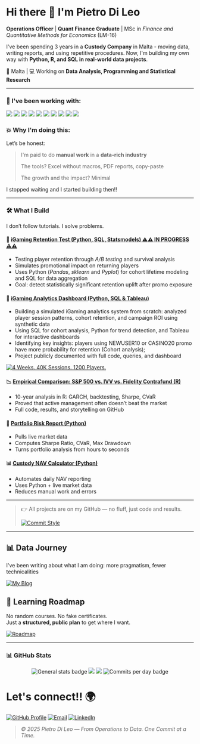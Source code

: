 # Hi there 🌟 I'm Pietro Di Leo

**Operations Officer** | **Quant Finance Graduate** | MSc in *Finance and Quantitative Methods for Economics* (LM-16)  

I've been spending 3 years in a **Custody Company** in Malta - moving data, writing reports, and using repetitive procedures.
Now, I'm building my own way with **Python, R, and SQL in real-world data projects**.

📍 Malta | 💻 Working on **Data Analysis, Programming and Statistical Research**


---


### 🔧 I've been working with:

<div align="left">

  <img src="https://img.shields.io/badge/Python-3776AB?style=for-the-badge&logo=python&logoColor=white" />
  <img src="https://img.shields.io/badge/Pandas-150458?style=for-the-badge&logo=pandas&logoColor=white" />
  
  <img src="https://img.shields.io/badge/NumPy-013243?style=for-the-badge&logo=numpy&logoColor=white" />

  <img src="https://img.shields.io/badge/R-276DC3?style=for-the-badge&logo=r&logoColor=white" />
  <img src="https://img.shields.io/badge/SQL-6AA84F?style=for-the-badge&logo=postgresql&logoColor=white" />
 
  <img src="https://img.shields.io/badge/Matplotlib-F2C811?style=for-the-badge&logo=plotly&logoColor=white" />
  <img src="https://img.shields.io/badge/Tableau-660000?style=for-the-badge&logo=plotly&logoColor=white" />
  
  <img src="https://img.shields.io/badge/Jupyter-F37626?style=for-the-badge&logo=jupyter&logoColor=white" />
  <img src="https://img.shields.io/badge/Git-F05032?style=for-the-badge&logo=git&logoColor=white" />
  <img src="https://img.shields.io/badge/Debian-A81D33?style=for-the-badge&logo=debian&logoColor=white" />

</div>

### 💥 Why I'm doing this:

Let’s be honest:  
>I'm paid to do **manual work** in a **data-rich industry**
>
>The tools? Excel without macros, PDF reports, copy-paste
>
>The growth and the impact? Minimal

I stopped waiting and I started building then!!

---

### 🛠 What I Build

I don’t follow tutorials. I solve problems.

#### 🎰 [iGaming Retention Test (Python, SQL, Statsmodels) ⚠️⚠️ IN PROGRESS ⚠️⚠️](https://github.com/DLPietro/retention-test)
- Testing player retention through _A/B testing_ and survival analysis
- Simulates promotional impact on returning players
- Uses Python (_Pandas_, _sklearn_ and _Pyplot_) for cohort lifetime modeling and SQL for data aggregation
- Goal: detect statistically significant retention uplift after promo exposure

#### 🎲 [iGaming Analytics Dashboard (Python, SQL & Tableau)](https://github.com/DLPietro/igaming-analytics-case-study)
- Building a simulated iGaming analytics system from scratch: analyzed player session patterns, cohort retention, and campaign ROI using synthetic data
- Using SQL for cohort analysis, Python for trend detection, and Tableau for interactive dashboards
- Identifying key insights: players using NEWUSER10 or CASINO20 promo have more probability for retention (Cohort analysis);
- Project publicly documented with full code, queries, and dashboard

[![4 Weeks. 40K Sessions. 1200 Players.](https://img.shields.io/badge/4_Weeks-40K_Sessions-F1C232?style=for-the-badge&logo=python&logoColor=white)](https://github.com/DLPietro/igaming-analytics-case-study/tree/main/docs)

#### 📉 [Empirical Comparison: S&P 500 vs. IVV vs. Fidelity Contrafund (R)](https://github.com/DLPietro/thesis-backtesting-etf-spx)
- 10-year analysis in R: GARCH, backtesting, Sharpe, CVaR
- Proved that active management often doesn’t beat the market
- Full code, results, and storytelling on GitHub

#### 📃 [Portfolio Risk Report (Python)](https://github.com/DLPietro/portfolio-risk-report)
- Pulls live market data
- Computes Sharpe Ratio, CVaR, Max Drawdown
- Turns portfolio analysis from hours to seconds

#### 📊 [Custody NAV Calculator (Python)](https://github.com/DLPietro/custody-nav-calculator)
- Automates daily NAV reporting
- Uses Python + live market data
- Reduces manual work and errors

---

>👉 All projects are on my GitHub — no fluff, just code and results.
>
>[![Commit Style](https://img.shields.io/badge/Commit_Style-DLPietro-9B59B6?style=for-the-badge&logo=git&logoColor=white)](https://github.com/DLPietro/learning-roadmap/blob/main/CONTRIBUTING.md)

---

## 📊 Data Journey

I've been writing about what I am doing: more pragmatism, fewer technicalities

<a href="https://dlpietro.github.io">
  <img src="https://img.shields.io/badge/Blog-My_Data_Journey-BCBCBC?style=for-the-badge&logo=ghost&logoColor=white" alt="My Blog"/>
</a>


## 🌱 Learning Roadmap

No random courses. No fake certificates.  
Just a **structured, public plan** to get where I want.

<a href="https://github.com/DLPietro/learning-roadmap">
  <img src="https://img.shields.io/badge/Repo-🚀_My_Learning_Roadmap-28A745?style=for-the-badge&logo=ghost&logoColor=white" alt="Roadmap"/>
</a>

---

### 📊 **GitHub Stats**

<div align="center">
  <img src="http://github-profile-summary-cards.vercel.app/api/cards/stats?username=DLPIetro&theme=2077&layout=compact&from=2025-07-31" alt="General stats badge"/>
  <img src="https://streak-stats.demolab.com?user=DLPietro&theme=radical&hide_border=true&hide_total_contributions=true"/>
  <img src="https://github-readme-stats.vercel.app/api/top-langs/?username=DLPietro&layout=donut&theme=radical&hide_border=true&hide=Jupyter%20Notebook"/>
  <img src="http://github-profile-summary-cards.vercel.app/api/cards/productive-time?username=DLPIetro&theme=2077&utcOffset=8" alt="Commits per day badge"/>
</div>


# Let's connect!! 🌍

[![GitHub Profile](https://img.shields.io/badge/GitHub-DLPietro-181717?style=for-the-badge&logo=github&logoColor=white)](https://github.com/DLPietro)
[![Email](https://img.shields.io/badge/Email-dileopie-d14836?style=for-the-badge&logo=gmail&logoColor=white)](mailto:dileopie@gmail.com)
[![LinkedIn](https://img.shields.io/badge/LinkedIn-Pietro-0077B5?style=for-the-badge&logo=linkedin&logoColor=white)](https://www.linkedin.com/in/pietrodileo)

> _© 2025 Pietro Di Leo — From Operations to Data. One Commit at a Time._
